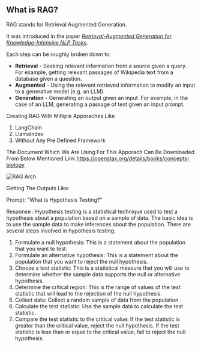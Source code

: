 ## What is RAG?

RAG stands for Retrieval Augmented Generation.

It was introduced in the paper [*Retrieval-Augmented Generation for Knowledge-Intensive NLP Tasks*](https://arxiv.org/abs/2005.11401).

Each step can be roughly broken down to:

* **Retrieval** - Seeking relevant information from a source given a query. For example, getting relevant passages of Wikipedia text from a database given a question.
* **Augmented** - Using the relevant retrieved information to modify an input to a generative model (e.g. an LLM).
* **Generation** - Generating an output given an input. For example, in the case of an LLM, generating a passage of text given an input prompt.


Creating RAG With Miltiple Apporaches Like 
  1) LangChain
  2) LlamaIndex
  3) Without Any Pre Defined Framework

The Document Which We Are Using For This Apporach Can Be Downloaded From Below Mentioned Link
  https://openstax.org/details/books/concepts-biology

![RAG Arch](https://github.com/Sovik-Gupta/RAG/assets/27665277/5cf81681-7b02-4fc0-8ee4-699c080c73f7)

Getting The Outputs Like:

  Prompt: "What is Hypothesis Testing?"
  
  Response : Hypothesis testing is a statistical technique used to test a hypothesis about a population based on a sample of data. The basic idea is to use the sample data to make inferences about the population. There are several steps involved in hypothesis testing: 
  1. Formulate a null hypothesis: This is a statement about the population that you want to test.
  2. Formulate an alternative hypothesis: This is a statement about the population that you want to reject the null hypothesis.
  3. Choose a test statistic: This is a statistical measure that you will use to determine whether the sample data supports the null or alternative hypothesis.
  4. Determine the critical region: This is the range of values of the test statistic that will lead to the rejection of the null hypothesis.
  5. Collect data: Collect a random sample of data from the population.
  6. Calculate the test statistic: Use the sample data to calculate the test statistic.
  7. Compare the test statistic to the critical value: If the test statistic is greater than the critical value, reject the null hypothesis.
If the test statistic is less than or equal to the critical value, fail to reject the null hypothesis.


